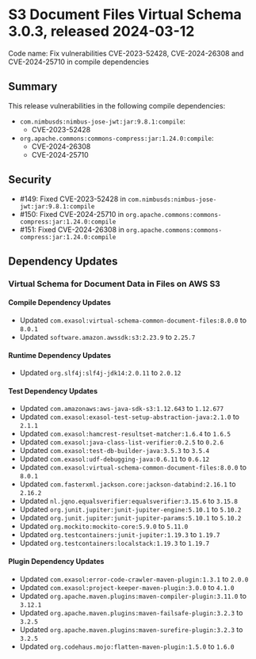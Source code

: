 # S3 Document Files Virtual Schema 3.0.3, released 2024-03-12

Code name: Fix vulnerabilities CVE-2023-52428, CVE-2024-26308 and CVE-2024-25710 in compile dependencies

## Summary

This release vulnerabilities in the following compile dependencies:
* `com.nimbusds:nimbus-jose-jwt:jar:9.8.1:compile`:
  * CVE-2023-52428
* `org.apache.commons:commons-compress:jar:1.24.0:compile`:
  * CVE-2024-26308
  * CVE-2024-25710

## Security

* #149: Fixed CVE-2023-52428 in `com.nimbusds:nimbus-jose-jwt:jar:9.8.1:compile`
* #150: Fixed CVE-2024-25710 in `org.apache.commons:commons-compress:jar:1.24.0:compile`
* #151: Fixed CVE-2024-26308 in `org.apache.commons:commons-compress:jar:1.24.0:compile`

## Dependency Updates

### Virtual Schema for Document Data in Files on AWS S3

#### Compile Dependency Updates

* Updated `com.exasol:virtual-schema-common-document-files:8.0.0` to `8.0.1`
* Updated `software.amazon.awssdk:s3:2.23.9` to `2.25.7`

#### Runtime Dependency Updates

* Updated `org.slf4j:slf4j-jdk14:2.0.11` to `2.0.12`

#### Test Dependency Updates

* Updated `com.amazonaws:aws-java-sdk-s3:1.12.643` to `1.12.677`
* Updated `com.exasol:exasol-test-setup-abstraction-java:2.1.0` to `2.1.1`
* Updated `com.exasol:hamcrest-resultset-matcher:1.6.4` to `1.6.5`
* Updated `com.exasol:java-class-list-verifier:0.2.5` to `0.2.6`
* Updated `com.exasol:test-db-builder-java:3.5.3` to `3.5.4`
* Updated `com.exasol:udf-debugging-java:0.6.11` to `0.6.12`
* Updated `com.exasol:virtual-schema-common-document-files:8.0.0` to `8.0.1`
* Updated `com.fasterxml.jackson.core:jackson-databind:2.16.1` to `2.16.2`
* Updated `nl.jqno.equalsverifier:equalsverifier:3.15.6` to `3.15.8`
* Updated `org.junit.jupiter:junit-jupiter-engine:5.10.1` to `5.10.2`
* Updated `org.junit.jupiter:junit-jupiter-params:5.10.1` to `5.10.2`
* Updated `org.mockito:mockito-core:5.9.0` to `5.11.0`
* Updated `org.testcontainers:junit-jupiter:1.19.3` to `1.19.7`
* Updated `org.testcontainers:localstack:1.19.3` to `1.19.7`

#### Plugin Dependency Updates

* Updated `com.exasol:error-code-crawler-maven-plugin:1.3.1` to `2.0.0`
* Updated `com.exasol:project-keeper-maven-plugin:3.0.0` to `4.1.0`
* Updated `org.apache.maven.plugins:maven-compiler-plugin:3.11.0` to `3.12.1`
* Updated `org.apache.maven.plugins:maven-failsafe-plugin:3.2.3` to `3.2.5`
* Updated `org.apache.maven.plugins:maven-surefire-plugin:3.2.3` to `3.2.5`
* Updated `org.codehaus.mojo:flatten-maven-plugin:1.5.0` to `1.6.0`
